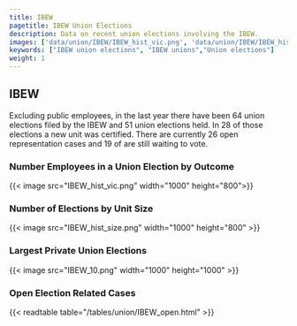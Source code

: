 ```yaml
---
title: IBEW
pagetitle: IBEW Union Elections
description: Data on recent union elections involving the IBEW.
images: ['data/union/IBEW/IBEW_hist_vic.png', 'data/union/IBEW/IBEW_hist_size.png', 'data/union/IBEW/IBEW_10.png']
keywords: ["IBEW union elections", "IBEW unions","Union elections"]
weight: 1
---
```

##  IBEW

Excluding public employees, in the last year there have been 64 union elections filed by the IBEW and 51 union elections held. In 28 of those elections a new unit was certified. There are currently 26 open representation cases and 19 of are still waiting to vote.

### Number Employees in a Union Election by Outcome
{{< image src="IBEW_hist_vic.png" width="1000" height="800">}}

### Number of Elections by Unit Size
{{< image src="IBEW_hist_size.png" width="1000" height="800" >}}

### Largest Private Union Elections
{{< image src="IBEW_10.png" width="1000" height="1000"  >}}

### Open Election Related Cases
{{< readtable table="/tables/union/IBEW_open.html" >}}

